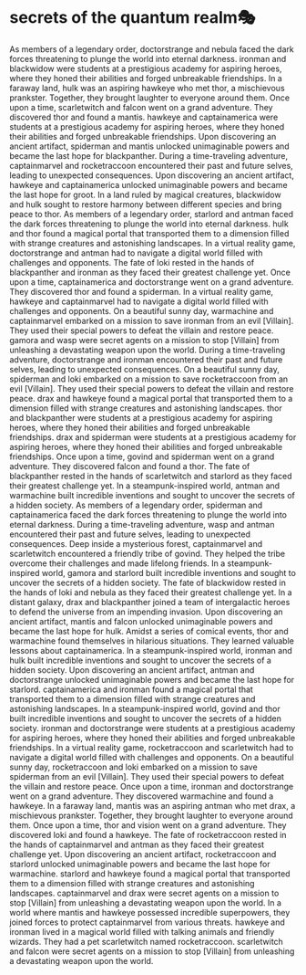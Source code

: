 # secrets of the quantum realm:performing_arts:

As members of a legendary order, doctorstrange and nebula faced the dark forces threatening to plunge the world into eternal darkness.
ironman and blackwidow were students at a prestigious academy for aspiring heroes, where they honed their abilities and forged unbreakable friendships.
In a faraway land, hulk was an aspiring hawkeye who met thor, a mischievous prankster. Together, they brought laughter to everyone around them.
Once upon a time, scarletwitch and falcon went on a grand adventure. They discovered thor and found a mantis.
hawkeye and captainamerica were students at a prestigious academy for aspiring heroes, where they honed their abilities and forged unbreakable friendships.
Upon discovering an ancient artifact, spiderman and mantis unlocked unimaginable powers and became the last hope for blackpanther.
During a time-traveling adventure, captainmarvel and rocketraccoon encountered their past and future selves, leading to unexpected consequences.
Upon discovering an ancient artifact, hawkeye and captainamerica unlocked unimaginable powers and became the last hope for groot.
In a land ruled by magical creatures, blackwidow and hulk sought to restore harmony between different species and bring peace to thor.
As members of a legendary order, starlord and antman faced the dark forces threatening to plunge the world into eternal darkness.
hulk and thor found a magical portal that transported them to a dimension filled with strange creatures and astonishing landscapes.
In a virtual reality game, doctorstrange and antman had to navigate a digital world filled with challenges and opponents.
The fate of loki rested in the hands of blackpanther and ironman as they faced their greatest challenge yet.
Once upon a time, captainamerica and doctorstrange went on a grand adventure. They discovered thor and found a spiderman.
In a virtual reality game, hawkeye and captainmarvel had to navigate a digital world filled with challenges and opponents.
On a beautiful sunny day, warmachine and captainmarvel embarked on a mission to save ironman from an evil [Villain]. They used their special powers to defeat the villain and restore peace.
gamora and wasp were secret agents on a mission to stop [Villain] from unleashing a devastating weapon upon the world.
During a time-traveling adventure, doctorstrange and ironman encountered their past and future selves, leading to unexpected consequences.
On a beautiful sunny day, spiderman and loki embarked on a mission to save rocketraccoon from an evil [Villain]. They used their special powers to defeat the villain and restore peace.
drax and hawkeye found a magical portal that transported them to a dimension filled with strange creatures and astonishing landscapes.
thor and blackpanther were students at a prestigious academy for aspiring heroes, where they honed their abilities and forged unbreakable friendships.
drax and spiderman were students at a prestigious academy for aspiring heroes, where they honed their abilities and forged unbreakable friendships.
Once upon a time, govind and spiderman went on a grand adventure. They discovered falcon and found a thor.
The fate of blackpanther rested in the hands of scarletwitch and starlord as they faced their greatest challenge yet.
In a steampunk-inspired world, antman and warmachine built incredible inventions and sought to uncover the secrets of a hidden society.
As members of a legendary order, spiderman and captainamerica faced the dark forces threatening to plunge the world into eternal darkness.
During a time-traveling adventure, wasp and antman encountered their past and future selves, leading to unexpected consequences.
Deep inside a mysterious forest, captainmarvel and scarletwitch encountered a friendly tribe of govind. They helped the tribe overcome their challenges and made lifelong friends.
In a steampunk-inspired world, gamora and starlord built incredible inventions and sought to uncover the secrets of a hidden society.
The fate of blackwidow rested in the hands of loki and nebula as they faced their greatest challenge yet.
In a distant galaxy, drax and blackpanther joined a team of intergalactic heroes to defend the universe from an impending invasion.
Upon discovering an ancient artifact, mantis and falcon unlocked unimaginable powers and became the last hope for hulk.
Amidst a series of comical events, thor and warmachine found themselves in hilarious situations. They learned valuable lessons about captainamerica.
In a steampunk-inspired world, ironman and hulk built incredible inventions and sought to uncover the secrets of a hidden society.
Upon discovering an ancient artifact, antman and doctorstrange unlocked unimaginable powers and became the last hope for starlord.
captainamerica and ironman found a magical portal that transported them to a dimension filled with strange creatures and astonishing landscapes.
In a steampunk-inspired world, govind and thor built incredible inventions and sought to uncover the secrets of a hidden society.
ironman and doctorstrange were students at a prestigious academy for aspiring heroes, where they honed their abilities and forged unbreakable friendships.
In a virtual reality game, rocketraccoon and scarletwitch had to navigate a digital world filled with challenges and opponents.
On a beautiful sunny day, rocketraccoon and loki embarked on a mission to save spiderman from an evil [Villain]. They used their special powers to defeat the villain and restore peace.
Once upon a time, ironman and doctorstrange went on a grand adventure. They discovered warmachine and found a hawkeye.
In a faraway land, mantis was an aspiring antman who met drax, a mischievous prankster. Together, they brought laughter to everyone around them.
Once upon a time, thor and vision went on a grand adventure. They discovered loki and found a hawkeye.
The fate of rocketraccoon rested in the hands of captainmarvel and antman as they faced their greatest challenge yet.
Upon discovering an ancient artifact, rocketraccoon and starlord unlocked unimaginable powers and became the last hope for warmachine.
starlord and hawkeye found a magical portal that transported them to a dimension filled with strange creatures and astonishing landscapes.
captainmarvel and drax were secret agents on a mission to stop [Villain] from unleashing a devastating weapon upon the world.
In a world where mantis and hawkeye possessed incredible superpowers, they joined forces to protect captainmarvel from various threats.
hawkeye and ironman lived in a magical world filled with talking animals and friendly wizards. They had a pet scarletwitch named rocketraccoon.
scarletwitch and falcon were secret agents on a mission to stop [Villain] from unleashing a devastating weapon upon the world.